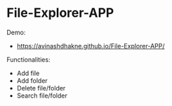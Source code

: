 # File-Explorer-APP

Demo:
- https://avinashdhakne.github.io/File-Explorer-APP/

Functionalities:
- Add file
- Add folder
- Delete file/folder
- Search file/folder
